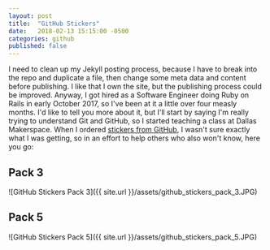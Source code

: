```yaml
---
layout: post
title:  "GitHub Stickers"
date:   2018-02-13 15:15:00 -0500
categories: github
published: false
---
```

I need to clean up my Jekyll posting process, because I have to break into the repo and duplicate a file, then change some meta data and content before publishing. I like that I own the site, but the publishing process could be improved. Anyway, I got hired as a Software Engineer doing Ruby on Rails in early October 2017, so I've been at it a little over four measly months. I'd like to tell you more about it, but I'll start by saying I'm really trying to understand Git and GitHub, so I started teaching a class at Dallas Makerspace. When I ordered [stickers from GitHub](https://github.myshopify.com/collections/all-products/products/octodex-sticker-packs), I wasn't sure exactly what I was getting, so in an effort to help others who also won't know, here you go:

## Pack 3

![GitHub Stickers Pack 3]({{ site.url }}/assets/github_stickers_pack_3.JPG)

## Pack 5

![GitHub Stickers Pack 5]({{ site.url }}/assets/github_stickers_pack_5.JPG)
